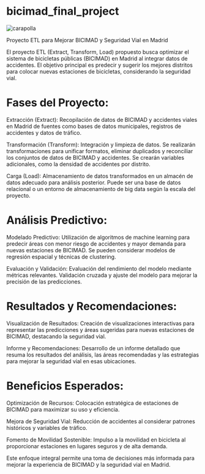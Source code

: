 # bicimad_final_project

![carapolla](https://github.com/luisgh87/bicimad_final_project/assets/116723919/a35af6c9-41b4-4a1a-8e07-262df2f2c29b)

Proyecto ETL para Mejorar BICIMAD y Seguridad Vial en Madrid

El proyecto ETL (Extract, Transform, Load) propuesto busca optimizar el sistema de bicicletas públicas (BICIMAD) en Madrid al integrar datos de accidentes. El objetivo principal es predecir y sugerir los mejores distritos para colocar nuevas estaciones de bicicletas, considerando la seguridad vial.

# Fases del Proyecto:

Extracción (Extract): Recopilación de datos de BICIMAD y accidentes viales en Madrid de fuentes como bases de datos municipales, registros de accidentes y datos de tráfico.

Transformación (Transform): Integración y limpieza de datos. Se realizarán transformaciones para unificar formatos, eliminar duplicados y reconciliar los conjuntos de datos de BICIMAD y accidentes. Se crearán variables adicionales, como la densidad de accidentes por distrito.

Carga (Load): Almacenamiento de datos transformados en un almacén de datos adecuado para análisis posterior. Puede ser una base de datos relacional o un entorno de almacenamiento de big data según la escala del proyecto.

# Análisis Predictivo:

Modelado Predictivo: Utilización de algoritmos de machine learning para predecir áreas con menor riesgo de accidentes y mayor demanda para nuevas estaciones de BICIMAD. Se pueden considerar modelos de regresión espacial y técnicas de clustering.

Evaluación y Validación: Evaluación del rendimiento del modelo mediante métricas relevantes. Validación cruzada y ajuste del modelo para mejorar la precisión de las predicciones.

# Resultados y Recomendaciones:

Visualización de Resultados: Creación de visualizaciones interactivas para representar las predicciones y áreas sugeridas para nuevas estaciones de BICIMAD, destacando la seguridad vial.

Informe y Recomendaciones: Desarrollo de un informe detallado que resuma los resultados del análisis, las áreas recomendadas y las estrategias para mejorar la seguridad vial en esas ubicaciones.

# Beneficios Esperados:

Optimización de Recursos: Colocación estratégica de estaciones de BICIMAD para maximizar su uso y eficiencia.

Mejora de Seguridad Vial: Reducción de accidentes al considerar patrones históricos y variables de tráfico.

Fomento de Movilidad Sostenible: Impulso a la movilidad en bicicleta al proporcionar estaciones en lugares seguros y de alta demanda.

Este enfoque integral permite una toma de decisiones más informada para mejorar la experiencia de BICIMAD y la seguridad vial en Madrid.
